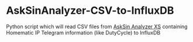 # AskSinAnalyzer-CSV-to-InfluxDB
Python script which will read CSV files from [AskSin Analyzer XS](https://github.com/psi-4ward/AskSinAnalyzerXS) containing Homematic IP Telegram information (like DutyCycle) to InfluxDB
